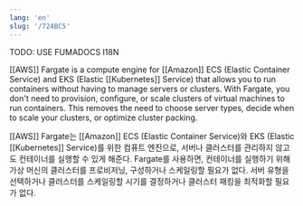 ```yaml
---
lang: 'en'
slug: '/724BC5'
---
```



TODO: USE FUMADOCS I18N

<div lang='en-US'>

[[AWS]] Fargate is a compute engine for [[Amazon]] ECS (Elastic Container Service) and EKS (Elastic [[Kubernetes]] Service) that allows you to run containers without having to manage servers or clusters. With Fargate, you don't need to provision, configure, or scale clusters of virtual machines to run containers. This removes the need to choose server types, decide when to scale your clusters, or optimize cluster packing.

</div>


<div lang='ko-KR'>

[[AWS]] Fargate는 [[Amazon]] ECS (Elastic Container Service)와 EKS (Elastic [[Kubernetes]] Service)를 위한 컴퓨트 엔진으로, 서버나 클러스터를 관리하지 않고도 컨테이너를 실행할 수 있게 해준다. Fargate를 사용하면, 컨테이너를 실행하기 위해 가상 머신의 클러스터를 프로비저닝, 구성하거나 스케일링할 필요가 없다. 서버 유형을 선택하거나 클러스터를 스케일링할 시기를 결정하거나 클러스터 패킹을 최적화할 필요가 없다.

</div>

